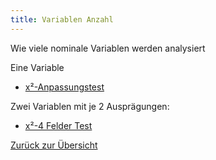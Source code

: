 ```yaml
---
title: Variablen Anzahl
---
```


Wie viele nominale Variablen werden analysiert

Eine Variable

* [x²-Anpassungstest](/x2-anpassungstest)

Zwei Variablen mit je 2 Ausprägungen:

* [x²-4 Felder Test](/x2-4-felder-test)

[Zurück zur Übersicht](/stichproben-und-messzeitpunkte-x2)
